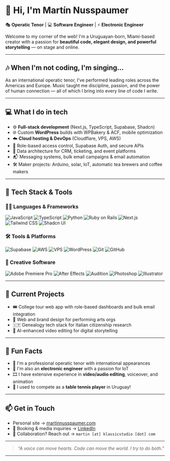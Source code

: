 # 👋 Hi, I'm Martín Nusspaumer

🎭 **Operatic Tenor** | 💻 **Software Engineer** | ⚡ **Electronic Engineer**

Welcome to my corner of the web! I'm a Uruguayan-born, Miami-based creator with a passion for **beautiful code, elegant design, and powerful storytelling** — on stage and online.

---

## 🎶 When I'm not coding, I'm singing...

As an international operatic tenor, I've performed leading roles across the Americas and Europe. Music taught me discipline, passion, and the power of human connection — all of which I bring into every line of code I write.

---

## 💻 What I do in tech

- ⚙️ **Full-stack development** (Next.js, TypeScript, Supabase, Shadcn)
- 🌐 Custom **WordPress** builds with WPBakery & ACF, mobile optimization
- ☁️ **Cloud hosting & DevOps** (Cloudflare, VPS, AWS)
- 🔐 Role-based access control, Supabase Auth, and secure APIs
- 🧠 Data architecture for CRM, ticketing, and event platforms
- 📬 Messaging systems, bulk email campaigns & email automation
- 🛠️ Maker projects: Arduino, solar, IoT, automatic tea brewers and coffee makers

---

## 🧰 Tech Stack & Tools

### 🧑‍💻 Languages & Frameworks
![JavaScript](https://img.shields.io/badge/-JavaScript-black?style=flat-square&logo=javascript)
![TypeScript](https://img.shields.io/badge/-TypeScript-3178C6?style=flat-square&logo=typescript&logoColor=white)
![Python](https://img.shields.io/badge/-Python-3776AB?style=flat-square&logo=python&logoColor=white)
![Ruby on Rails](https://img.shields.io/badge/-Ruby%20on%20Rails-CC0000?style=flat-square&logo=ruby-on-rails&logoColor=white)
![Next.js](https://img.shields.io/badge/-Next.js-000000?style=flat-square&logo=next.js&logoColor=white)
![Tailwind CSS](https://img.shields.io/badge/-Tailwind%20CSS-38B2AC?style=flat-square&logo=tailwind-css&logoColor=white)
![Shadcn UI](https://img.shields.io/badge/-Shadcn-000000?style=flat-square&logo=react&logoColor=white)

### 🛠️ Tools & Platforms
![Supabase](https://img.shields.io/badge/-Supabase-3ECF8E?style=flat-square&logo=supabase&logoColor=white)
![AWS](https://img.shields.io/badge/-AWS-232F3E?style=flat-square&logo=amazon-aws)
![VPS](https://img.shields.io/badge/-VPS-0052CC?style=flat-square)
![WordPress](https://img.shields.io/badge/-WordPress-21759B?style=flat-square&logo=wordpress)
![Git](https://img.shields.io/badge/-Git-F05032?style=flat-square&logo=git&logoColor=white)
![GitHub](https://img.shields.io/badge/-GitHub-181717?style=flat-square&logo=github)

### 🎨 Creative Software
![Adobe Premiere Pro](https://img.shields.io/badge/-Premiere%20Pro-9999FF?style=flat-square&logo=adobe-premiere-pro&logoColor=white)
![After Effects](https://img.shields.io/badge/-After%20Effects-9999FF?style=flat-square&logo=adobe-after-effects&logoColor=white)
![Audition](https://img.shields.io/badge/-Audition-00C8FF?style=flat-square&logo=adobe-audition&logoColor=white)
![Photoshop](https://img.shields.io/badge/-Photoshop-31A8FF?style=flat-square&logo=adobe-photoshop&logoColor=white)
![Illustrator](https://img.shields.io/badge/-Illustrator-FF9A00?style=flat-square&logo=adobe-illustrator&logoColor=white)


---

## 🚀 Current Projects

- 🎟️ College tour web app with role-based dashboards and bulk email integration
- 🎨 Web and brand design for performing arts orgs
- 🇮🇹 Genealogy tech stack for Italian citizenship research
- 🎥 AI-enhanced video editing for digital storytelling

---

## 🏓 Fun Facts

- 🎤 I'm a professional operatic tenor with international appearances
- 🔌 I'm also an **electronic engineer** with a passion for IoT
- 🎞️ I have extensive experience in **video/audio editing**, voiceover, and animation
- 🏓 I used to compete as a **table tennis player** in Uruguay!

---

## 📫 Get in Touch

- Personal site → [martinnusspaumer.com](https://martinnusspaumer.com)
- 🎤 Booking & media inquiries → [LinkedIn](https://www.linkedin.com/in/martinnusspaumer)
- 💌 Collaboration? Reach out → `martin [at] klassicstudio [dot] com`

---

> *“A voice can move hearts. Code can move the world. I try to do both.”* 
---


